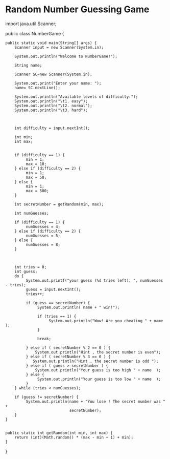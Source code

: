 # Random Number Guessing Game
import java.util.Scanner;

public class NumberGame {

    public static void main(String[] args) {
        Scanner input = new Scanner(System.in);

        System.out.println("Welcome to NumberGame!");
       
        String name;
        
        Scanner SC=new Scanner(System.in);
       
        System.out.print("Enter your name: ");
        name= SC.nextLine();
       
        System.out.println("Available levels of difficulty:");
        System.out.println("\t1. easy");
        System.out.println("\t2. normal");
        System.out.println("\t3. hard");
       
        
        
        int difficulty = input.nextInt();

        int min;
        int max;

        
        if (difficulty == 1) {
             min = 1;
             max = 10;
        } else if (difficulty == 2) {
             min = 1;
             max = 50;
        } else {
             min = 1;
             max = 500;
        }

        int secretNumber = getRandom(min, max);

        int numGuesses;

        if (difficulty == 1) {
             numGuesses = 4;
        } else if (difficulty == 2) {
             numGuesses = 5;
        } else {
             numGuesses = 8;
        }

        

        int tries = 0;
        int guess;
        do {
             System.out.printf("your guess (%d tries left): ", numGuesses - tries);
             guess = input.nextInt();
             tries++;

             if (guess == secretNumber) {
                  System.out.println( name + " win!");

                  if (tries == 1) {
                       System.out.println("Wow! Are you cheating " + name  );
                  }

                  break;
  
             } else if ( secretNumber % 2 == 0 ) {
                 System.out.println("Hint , the secret number is even");
             } else if ( secretNumber % 3 == 0 ) {
                System.out.println("Hint , the secret number is odd ");
             } else if ( guess > secretNumber ) {
                 System.out.println("Your guess is too high " + name  );
             } else {
                  System.out.println("Your guess is too low " + name  );
             }
        } while (tries < numGuesses);

        if (guess != secretNumber) {
             System.out.println(name + "You lose ! The secret number was " +
                                secretNumber);
        }
    }

    
    public static int getRandom(int min, int max) {
        return (int)(Math.random() * (max - min + 1) + min);
    }
}


